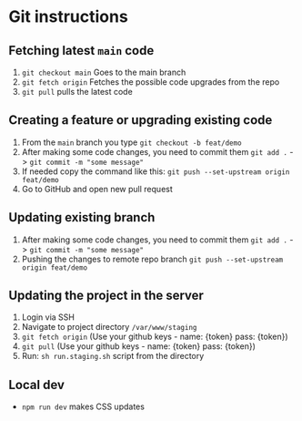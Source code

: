 # Git instructions

## Fetching latest `main` code

1. `git checkout main` Goes to the main branch
2. `git fetch origin` Fetches the possible code upgrades from the repo
3. `git pull` pulls the latest code

## Creating a feature or upgrading existing code

1. From the `main` branch you type `git checkout -b feat/demo`
2. After making some code changes, you need to commit them `git add .` -> `git commit -m "some message"`
3. If needed copy the command like this: `git push --set-upstream origin feat/demo`
4. Go to GitHub and open new pull request

## Updating existing branch

1. After making some code changes, you need to commit them `git add .` -> `git commit -m "some message"`
2. Pushing the changes to remote repo branch `git push --set-upstream origin feat/demo`

## Updating the project in the server

1. Login via SSH
2. Navigate to project directory `/var/www/staging`
3. `git fetch origin` (Use your github keys - name: {token} pass: {token})
4. `git pull` (Use your github keys - name: {token} pass: {token})
5. Run: `sh run.staging.sh` script from the directory

## Local dev

-   `npm run dev` makes CSS updates
